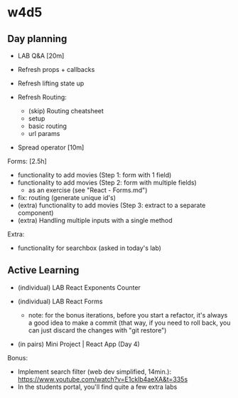 
# w4d5


## Day planning


- LAB Q&A [20m]


- Refresh props + callbacks

- Refresh lifting state up

- Refresh Routing:
  - (skip) Routing cheatsheet
  - setup
  - basic routing
  - url params

- Spread operator [10m]

Forms: [2.5h]
- functionality to add movies (Step 1: form with 1 field)
- functionality to add movies (Step 2: form with multiple fields)
  - as an exercise (see "React - Forms.md")
- fix: routing (generate unique id's)
- (extra) functionality to add movies (Step 3: extract to a separate component)
- (extra) Handling multiple inputs with a single method


Extra:
- functionality for searchbox (asked in today's lab)



## Active Learning

<!-- @LT: tell students they may want to ask someone if they want to partner for project 2 -->


- (individual) LAB React Exponents Counter
- (individual) LAB React Forms
  - note: for the bonus iterations, before you start a refactor, it's always a good idea to make a commit (that way, if you need to roll back, you can just discard the changes with "git restore")

- (in pairs) Mini Project | React App (Day 4)

  <!--
  LT: discuss, functionality to edit ("Create a form component that allows the user to update an existing item from the items list) -->

Bonus:
- Implement search filter (web dev simplified, 14min.): https://www.youtube.com/watch?v=E1cklb4aeXA&t=335s
- In the students portal, you'll find quite a few extra labs


